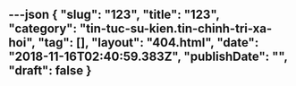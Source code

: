---json
{
    "slug": "123",
    "title": "123",
    "category": "tin-tuc-su-kien.tin-chinh-tri-xa-hoi",
    "tag": [],
    "layout": "404.html",
    "date": "2018-11-16T02:40:59.383Z",
    "publishDate": "",
    "draft": false
}
---
